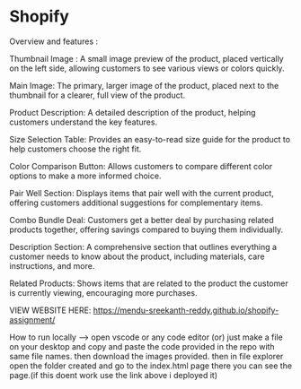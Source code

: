 # Shopify 

Overview and features :

Thumbnail Image : A small image preview of the product, placed vertically on the left side, allowing customers to see various views or colors quickly.

Main Image: The primary, larger image of the product, placed next to the thumbnail for a clearer, full view of the product.

Product Description: A detailed description of the product, helping customers understand the key features.

Size Selection Table: Provides an easy-to-read size guide for the product to help customers choose the right fit.

Color Comparison Button: Allows customers to compare different color options to make a more informed choice.

Pair Well Section: Displays items that pair well with the current product, offering customers additional suggestions for complementary items.

Combo Bundle Deal: Customers get a better deal by purchasing related products together, offering savings compared to buying them individually.

Description Section: A comprehensive section that outlines everything a customer needs to know about the product, including materials, care instructions, and more.

Related Products: Shows items that are related to the product the customer is currently viewing, encouraging more purchases.

VIEW WEBSITE HERE: https://mendu-sreekanth-reddy.github.io/shopify-assignment/

How to run locally -->
open vscode or any code editor (or) just make a file on your desktop and copy and paste the code provided in the repo with same file names.
then download the images provided.
then in file explorer open the folder created and go to the index.html page there you can see the page.(if this doent work use the link above i deployed it)
